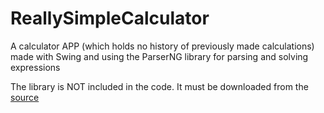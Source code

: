# ReallySimpleCalculator
A calculator APP (which holds no history of previously made calculations) made with Swing and using the ParserNG library for parsing and solving expressions

The library is NOT included in the code. It must be downloaded from the [source](https://github.com/gbenroscience/ParserNG)

